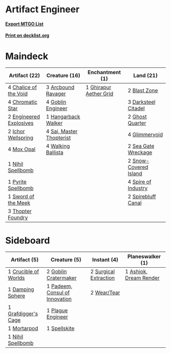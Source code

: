 # Artifact Engineer

#### [Export MTGO List](../collection/Artifact%20Engineer/Artifact%20Engineer.txt)
#### [Print on decklist.org](http://decklist.org/?deckmain=3%09Arcbound%20Ravager%0A2%09Blast%20Zone%0A4%09Chalice%20of%20the%20Void%0A4%09Chromatic%20Star%0A3%09Darksteel%20Citadel%0A2%09Engineered%20Explosives%0A1%09Ghirapur%20Aether%20Grid%0A2%09Ghost%20Quarter%0A4%09Glimmervoid%0A4%09Goblin%20Engineer%0A1%09Hangarback%20Walker%0A2%09Ichor%20Wellspring%0A4%09Mox%20Opal%0A1%09Nihil%20Spellbomb%0A1%09Pyrite%20Spellbomb%0A4%09Sai,%20Master%20Thopterist%0A2%09Sea%20Gate%20Wreckage%0A2%09Snow-Covered%20Island%0A4%09Spire%20of%20Industry%0A2%09Spirebluff%20Canal%0A1%09Sword%20of%20the%20Meek%0A3%09Thopter%20Foundry%0A4%09Walking%20Ballista&deckside=1%09Ashiok,%20Dream%20Render%0A1%09Crucible%20of%20Worlds%0A1%09Damping%20Sphere%0A2%09Goblin%20Cratermaker%0A1%09Grafdigger's%20Cage%0A1%09Mortarpod%0A1%09Nihil%20Spellbomb%0A1%09Padeem,%20Consul%20of%20Innovation%0A1%09Plague%20Engineer%0A1%09Spellskite%0A2%09Surgical%20Extraction%0A2%09Wear/Tear)
# Maindeck

|                                          Artifact (22)                                          |                                           Creature (16)                                           |                                         Enchantment (1)                                         |                                           Land (21)                                            |
|-------------------------------------------------------------------------------------------------|---------------------------------------------------------------------------------------------------|-------------------------------------------------------------------------------------------------|------------------------------------------------------------------------------------------------|
|4 [Chalice of the Void](http://gatherer.wizards.com/Pages/Card/Details.aspx?multiverseid=442211) |3 [Arcbound Ravager](http://gatherer.wizards.com/Pages/Card/Details.aspx?multiverseid=50943)       |1 [Ghirapur Aether Grid](http://gatherer.wizards.com/Pages/Card/Details.aspx?multiverseid=398517)|2 [Blast Zone](http://gatherer.wizards.com/Pages/Card/Details.aspx?multiverseid=461171)         |
|4 [Chromatic Star](http://gatherer.wizards.com/Pages/Card/Details.aspx?multiverseid=135279)      |4 [Goblin Engineer](http://gatherer.wizards.com/Pages/Card/Details.aspx?multiverseid=464077)       |                                                                                                 |3 [Darksteel Citadel](http://gatherer.wizards.com/Pages/Card/Details.aspx?multiverseid=389479)  |
|2 [Engineered Explosives](http://gatherer.wizards.com/Pages/Card/Details.aspx?multiverseid=50139)|1 [Hangarback Walker](http://gatherer.wizards.com/Pages/Card/Details.aspx?multiverseid=420600)     |                                                                                                 |2 [Ghost Quarter](http://gatherer.wizards.com/Pages/Card/Details.aspx?multiverseid=389534)      |
|2 [Ichor Wellspring](http://gatherer.wizards.com/Pages/Card/Details.aspx?multiverseid=389551)    |4 [Sai, Master Thopterist](http://gatherer.wizards.com/Pages/Card/Details.aspx?multiverseid=447205)|                                                                                                 |4 [Glimmervoid](http://gatherer.wizards.com/Pages/Card/Details.aspx?multiverseid=370425)        |
|4 [Mox Opal](http://gatherer.wizards.com/Pages/Card/Details.aspx?multiverseid=397719)            |4 [Walking Ballista](http://gatherer.wizards.com/Pages/Card/Details.aspx?multiverseid=423848)      |                                                                                                 |2 [Sea Gate Wreckage](http://gatherer.wizards.com/Pages/Card/Details.aspx?multiverseid=407687)  |
|1 [Nihil Spellbomb](http://gatherer.wizards.com/Pages/Card/Details.aspx?multiverseid=442215)     |                                                                                                   |                                                                                                 |2 [Snow-Covered Island](http://gatherer.wizards.com/Pages/Card/Details.aspx?multiverseid=121130)|
|1 [Pyrite Spellbomb](http://gatherer.wizards.com/Pages/Card/Details.aspx?multiverseid=442796)    |                                                                                                   |                                                                                                 |4 [Spire of Industry](http://gatherer.wizards.com/Pages/Card/Details.aspx?multiverseid=423851)  |
|1 [Sword of the Meek](http://gatherer.wizards.com/Pages/Card/Details.aspx?multiverseid=126215)   |                                                                                                   |                                                                                                 |2 [Spirebluff Canal](http://gatherer.wizards.com/Pages/Card/Details.aspx?multiverseid=417822)   |
|3 [Thopter Foundry](http://gatherer.wizards.com/Pages/Card/Details.aspx?multiverseid=183017)     |                                                                                                   |                                                                                                 |                                                                                                |

# Sideboard

|                                         Artifact (5)                                          |                                              Creature (5)                                               |                                          Instant (4)                                           |                                        Planeswalker (1)                                         |
|-----------------------------------------------------------------------------------------------|---------------------------------------------------------------------------------------------------------|------------------------------------------------------------------------------------------------|-------------------------------------------------------------------------------------------------|
|1 [Crucible of Worlds](http://gatherer.wizards.com/Pages/Card/Details.aspx?multiverseid=129480)|2 [Goblin Cratermaker](http://gatherer.wizards.com/Pages/Card/Details.aspx?multiverseid=452853)          |2 [Surgical Extraction](http://gatherer.wizards.com/Pages/Card/Details.aspx?multiverseid=397706)|1 [Ashiok, Dream Render](http://gatherer.wizards.com/Pages/Card/Details.aspx?multiverseid=461155)|
|1 [Damping Sphere](http://gatherer.wizards.com/Pages/Card/Details.aspx?multiverseid=443101)    |1 [Padeem, Consul of Innovation](http://gatherer.wizards.com/Pages/Card/Details.aspx?multiverseid=417632)|2 [Wear/Tear](http://gatherer.wizards.com/Pages/Card/Details.aspx?multiverseid=368950)          |                                                                                                 |
|1 [Grafdigger's Cage](http://gatherer.wizards.com/Pages/Card/Details.aspx?multiverseid=278452) |1 [Plague Engineer](http://gatherer.wizards.com/Pages/Card/Details.aspx?multiverseid=464049)             |                                                                                                |                                                                                                 |
|1 [Mortarpod](http://gatherer.wizards.com/Pages/Card/Details.aspx?multiverseid=213725)         |1 [Spellskite](http://gatherer.wizards.com/Pages/Card/Details.aspx?multiverseid=397743)                  |                                                                                                |                                                                                                 |
|1 [Nihil Spellbomb](http://gatherer.wizards.com/Pages/Card/Details.aspx?multiverseid=442215)   |                                                                                                         |                                                                                                |                                                                                                 |
